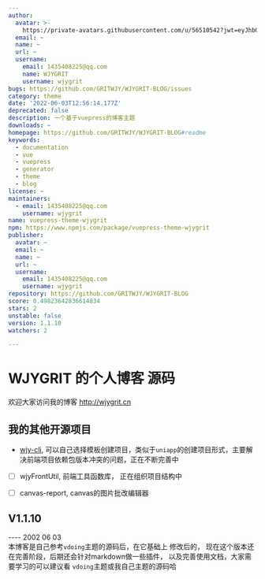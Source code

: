 ```yaml
---
author:
  avatar: >-
    https://private-avatars.githubusercontent.com/u/56510542?jwt=eyJhbGciOiJIUzI1NiIsInR5cCI6IkpXVCJ9.eyJpc3MiOiJnaXRodWIuY29tIiwiYXVkIjoicmF3LmdpdGh1YnVzZXJjb250ZW50LmNvbSIsImtleSI6ImtleTEiLCJleHAiOjE3MzQ2NzM2ODAsIm5iZiI6MTczNDY3MjQ4MCwicGF0aCI6Ii91LzU2NTEwNTQyIn0.9VNzx8PpaQpEIPd6BaN02ilECUYZSEHDRnfw5vX4uzk&v=4
  email: ~
  name: ~
  url: ~
  username:
    email: 1435408225@qq.com
    name: WJYGRIT
    username: wjygrit
bugs: https://github.com/GRITWJY/WJYGRIT-BLOG/issues
category: theme
date: '2022-06-03T12:56:14.177Z'
deprecated: false
description: 一个基于vuepress的博客主题
downloads: ~
homepage: https://github.com/GRITWJY/WJYGRIT-BLOG#readme
keywords:
  - documentation
  - vue
  - vuepress
  - generator
  - theme
  - blog
license: ~
maintainers:
  - email: 1435408225@qq.com
    username: wjygrit
name: vuepress-theme-wjygrit
npm: https://www.npmjs.com/package/vuepress-theme-wjygrit
publisher:
  avatar: ~
  email: ~
  name: ~
  url: ~
  username:
    email: 1435408225@qq.com
    username: wjygrit
repository: https://github.com/GRITWJY/WJYGRIT-BLOG
score: 0.49823642836614834
stars: 2
unstable: false
version: 1.1.10
watchers: 2

---
```


# WJYGRIT 的个人博客 源码


欢迎大家访问我的博客  http://wjygrit.cn


## 我的其他开源项目

- [wjy-cli](https://github.com/GRITWJY/wjy-cli), 可以自己选择模板创建项目，类似于`uniapp`的创建项目形式，主要解决前端项目依赖包版本冲突的问题，正在不断完善中
- [ ] wjyFrontUtil, 前端工具函数库， 正在组织项目结构中
- [ ] canvas-report, canvas的图片批改编辑器


## V1.1.10
---- 2002 06 03  
本博客是自己参考`vdoing`主题的源码后，在它基础上 修改后的， 现在这个版本还在完善阶段，后期还会针对markdown做一些插件，
以及完善使用文档，大家需要学习的可以建议看 `vdoing`主题或我自己主题的源码哈









